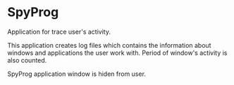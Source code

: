 # SpyProg
Application for trace user's activity. 

This application creates log files which contains the information about windows and applications the user work with. Period of window's activity is also counted.

SpyProg application window is hiden from user. 
